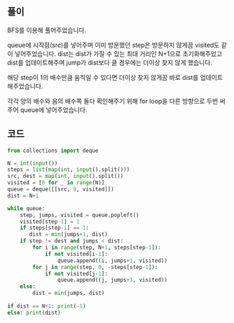 ## 풀이  

BFS를 이용해 풀어주었습니다.  

queue에 시작점(src)를 넣어주며 이미 방문했던 step은 방문하지 않게끔 visited도 같이 넣어주었습니다. dist는 dist가 가질 수 있는 최대 거리인 N+1으로 초기화해주었고 dist를 업데이트해주며 jump가 dist보다 클 경우에는 더이상 찾지 않게 했습니다.  

해당 step이 1의 배수만큼 움직일 수 있다면 더이상 찾지 않게끔 바로 dist를 업데이트 해주었습니다.  

각각 양의 배수와 음의 배수쪽 둘다 확인해주기 위해 for loop을 다른 방향으로 두번 써주어 queue에 넣어주었습니다.  

## 코드  
```python
from collections import deque

N = int(input())
steps = list(map(int, input().split()))
src, dest = map(int, input().split())
visited = [0 for _ in range(N)]
queue = deque([[src, 0, visited]])
dist = N+1

while queue:
    step, jumps, visited = queue.popleft()
    visited[step-1] = 1
    if steps[step-1] == 1:
       dist = min(jumps+1, dist)
    if step != dest and jumps < dist:
        for i in range(step, N+1, steps[step-1]):
            if not visited[i-1]:
                queue.append((i, jumps+1, visited))
        for j in range(step, 0, -steps[step-1]):
            if not visited[j-1]:
                queue.append((j, jumps+1, visited))
    else:
        dist = min(jumps, dist)
     
if dist == N+1: print(-1)
else: print(dist)
```